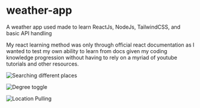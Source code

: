 # weather-app
A weather app used made to learn ReactJs, NodeJs, TailwindCSS, and basic API handling 


My react learning method was only through official react documentation as I wanted to test my own ability to learn from docs given my coding knowledge progression without having to rely on a myriad of youtube tutorials and other resources.

![Searching different places](https://thumbs.gfycat.com/GivingMeatyIraniangroundjay-size_restricted.gif "Searching")


![Degree toggle](https://thumbs.gfycat.com/GorgeousSoggyJabiru-size_restricted.gif "Degree toggling")


![Location Pulling](  https://thumbs.gfycat.com/BossyScornfulGalago-size_restricted.gif "Location pulling")
